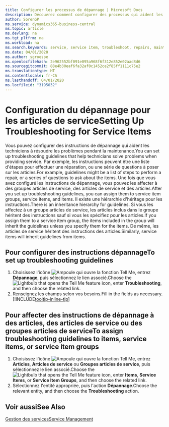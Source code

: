 ```yaml
---
title: Configurer les processus de dépannage | Microsoft Docs
description: Découvrez comment configurer des processus qui aident les conseillers du service clientèle à identifier et à résoudre les problèmes liés aux articles de service.
author: SorenGP
ms.service: dynamics365-business-central
ms.topic: article
ms.devlang: na
ms.tgt_pltfrm: na
ms.workload: na
ms.search.keywords: service, service item, troubleshoot, repairs, maintenance
ms.date: 04/01/2020
ms.author: sgroespe
ms.openlocfilehash: 2e962552bf091e095a968f6f312e852e02aad8d6
ms.sourcegitcommit: 88e4b30eaf6fa32af0c1452ce2f85ff1111c75e2
ms.translationtype: HT
ms.contentlocale: fr-CA
ms.lasthandoff: 04/01/2020
ms.locfileid: "3195032"
---
```

# <a name="setting-up-troubleshooting-for-service-items"></a><span data-ttu-id="ee770-103">Configuration du dépannage pour les articles de service</span><span class="sxs-lookup"><span data-stu-id="ee770-103">Setting Up Troubleshooting for Service Items</span></span>
<span data-ttu-id="ee770-104">Vous pouvez configurer des instructions de dépannage qui aident les techniciens à résoudre les problèmes pendant la maintenance.</span><span class="sxs-lookup"><span data-stu-id="ee770-104">You can set up troubleshooting guidelines that help technicians solve problems when providing service.</span></span> <span data-ttu-id="ee770-105">Par exemple, les instructions peuvent être une liste d'étapes pour effectuer une réparation, ou une série de questions à poser sur les articles.</span><span class="sxs-lookup"><span data-stu-id="ee770-105">For example, guidelines might be a list of steps to perform a repair, or a series of questions to ask about the items.</span></span> <span data-ttu-id="ee770-106">Une fois que vous avez configuré les instructions de dépannage, vous pouvez les affecter à des groupes articles de service, des articles de service et des articles.</span><span class="sxs-lookup"><span data-stu-id="ee770-106">After you set up troubleshooting guidelines, you can assign them to service item groups, service items, and items.</span></span> <span data-ttu-id="ee770-107">Il existe une hiérarchie d'héritage pour les instructions.</span><span class="sxs-lookup"><span data-stu-id="ee770-107">There is an inheritance hierarchy for guidelines.</span></span> <span data-ttu-id="ee770-108">Si vous les affectez à un groupe articles de service, les articles inclus dans le groupe héritent des instructions sauf si vous les spécifiez pour les articles.</span><span class="sxs-lookup"><span data-stu-id="ee770-108">If you assign them to a service item group, the items included in the group will inherit the guidelines unless you specify them for the items.</span></span> <span data-ttu-id="ee770-109">De même, les articles de service héritent des instructions des articles.</span><span class="sxs-lookup"><span data-stu-id="ee770-109">Similarly, service items will inherit guidelines from items.</span></span>  

## <a name="to-set-up-troubleshooting-guidelines"></a><span data-ttu-id="ee770-110">Pour configurer des instructions dépannage</span><span class="sxs-lookup"><span data-stu-id="ee770-110">To set up troubleshooting guidelines</span></span>
1. <span data-ttu-id="ee770-111">Choisissez l'icône ![Ampoule qui ouvre la fonction Tell Me](media/ui-search/search_small.png "Dites-moi ce que vous voulez faire"), entrez **Dépannage**, puis sélectionnez le lien associé.</span><span class="sxs-lookup"><span data-stu-id="ee770-111">Choose the ![Lightbulb that opens the Tell Me feature](media/ui-search/search_small.png "Tell me what you want to do") icon, enter **Troubleshooting**, and then choose the related link.</span></span>  
2. <span data-ttu-id="ee770-112">Renseignez les champs selon vos besoins.</span><span class="sxs-lookup"><span data-stu-id="ee770-112">Fill in the fields as necessary.</span></span> [!INCLUDE[tooltip-inline-tip](includes/tooltip-inline-tip_md.md)]  

## <a name="to-assign-troubleshooting-guidelines-to-items-service-items-or-service-item-groups"></a><span data-ttu-id="ee770-113">Pour affecter des instructions de dépannage à des articles, des articles de service ou des groupes articles de service</span><span class="sxs-lookup"><span data-stu-id="ee770-113">To assign troubleshooting guidelines to items, service items, or service item groups</span></span>
1. <span data-ttu-id="ee770-114">Choisissez l'icône ![Ampoule qui ouvre la fonction Tell Me](media/ui-search/search_small.png "Dites-moi ce que vous voulez faire"), entrez **Articles**, **Articles de service** ou **Groupes articles de service**, puis sélectionnez le lien associé.</span><span class="sxs-lookup"><span data-stu-id="ee770-114">Choose the ![Lightbulb that opens the Tell Me feature](media/ui-search/search_small.png "Tell me what you want to do") icon, enter **Items**, **Service Items**, or **Service Item Groups**, and then choose the related link.</span></span>  
2. <span data-ttu-id="ee770-115">Sélectionnez l'entité appropriée, puis l'action **Dépannage**.</span><span class="sxs-lookup"><span data-stu-id="ee770-115">Choose the relevant entity, and then choose the **Troubleshooting** action.</span></span>  

## <a name="see-also"></a><span data-ttu-id="ee770-116">Voir aussi</span><span class="sxs-lookup"><span data-stu-id="ee770-116">See Also</span></span>
[<span data-ttu-id="ee770-117">Gestion des services</span><span class="sxs-lookup"><span data-stu-id="ee770-117">Service Management</span></span>](service-service.md)